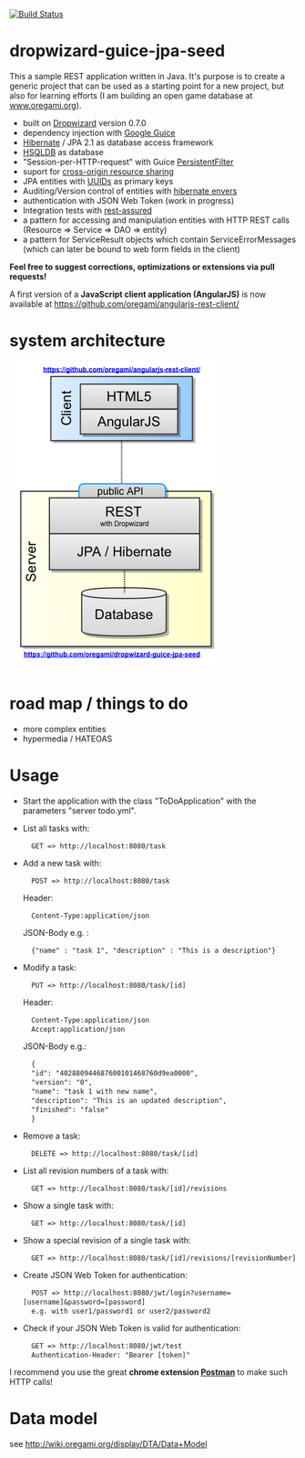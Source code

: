 [![Build Status](https://travis-ci.org/oregami/dropwizard-guice-jpa-seed.png)](https://travis-ci.org/oregami/dropwizard-guice-jpa-seed)

dropwizard-guice-jpa-seed
=========================
This a sample REST application written in Java. It's purpose is to create a generic project that can be used as a starting point for a new project, but also for learning efforts (I am building an open game database at www.oregami.org).

- built on [Dropwizard](https://dropwizard.github.io/dropwizard/) version 0.7.0
- dependency injection with [Google Guice](https://code.google.com/p/google-guice/)
- [Hibernate](http://hibernate.org/) / JPA 2.1 as database access framework
- [HSQLDB](http://hsqldb.org/) as database
- "Session-per-HTTP-request" with Guice [PersistentFilter](https://code.google.com/p/google-guice/wiki/JPA)
- suport for [cross-origin resource sharing](http://en.wikipedia.org/wiki/Cross-origin_resource_sharing)
- JPA entities with [UUIDs](http://en.wikipedia.org/wiki/Universally_Unique_Identifier) as primary keys
- Auditing/Version control of entities with [hibernate envers](http://envers.jboss.org/)
- authentication with JSON Web Token (work in progress)
- Integration tests with [rest-assured](https://code.google.com/p/rest-assured/)
- a pattern for accessing and manipulation entities with HTTP REST calls (Resource => Service => DAO => entity)
- a pattern for ServiceResult objects which contain ServiceErrorMessages (which can later be bound to web form fields in the client)

**Feel free to suggest corrections, optimizations or extensions via pull requests!**

A first version of a **JavaScript client application (AngularJS)** is now available at https://github.com/oregami/angularjs-rest-client/

# system architecture

![](docs/system_architecture.png?raw=true)

# road map / things to do

* more complex entities
* hypermedia / HATEOAS


# Usage

* Start the application with the class "ToDoApplication" with the parameters "server todo.yml".

* List all tasks with:

        GET => http://localhost:8080/task

* Add a new task with:

        POST => http://localhost:8080/task

    Header:

        Content-Type:application/json

    JSON-Body e.g. :

        {"name" : "task 1", "description" : "This is a description"}

* Modify a task:

        PUT => http://localhost:8080/task/[id]

    Header:

        Content-Type:application/json
        Accept:application/json

    JSON-Body e.g.:

        {
        "id": "402880944687600101468760d9ea0000",
        "version": "0",
        "name": "task 1 with new name",
        "description": "This is an updated description",
        "finished": "false"
        }
        
* Remove a task:

        DELETE => http://localhost:8080/task/[id]
        
* List all revision numbers of a task with:

        GET => http://localhost:8080/task/[id]/revisions
        
* Show a single task with:

        GET => http://localhost:8080/task/[id]      
        
* Show a special revision of a single task with:

        GET => http://localhost:8080/task/[id]/revisions/[revisionNumber]
        
* Create JSON Web Token for authentication:
        
        POST => http://localhost:8080/jwt/login?username=[username]&password=[password]
        e.g. with user1/password1 or user2/password2

* Check if your JSON Web Token is valid for authentication:

        GET => http://localhost:8080/jwt/test
        Authentication-Header: "Bearer [token]"
        
I recommend you use the great **chrome extension [Postman](http://getpostman.com)** to make such HTTP calls!

# Data model
see http://wiki.oregami.org/display/DTA/Data+Model
